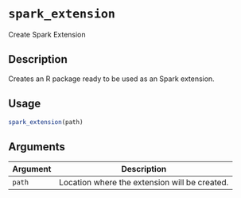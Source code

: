 # `spark_extension`

Create Spark Extension


## Description

Creates an R package ready to be used as an Spark extension.


## Usage

```r
spark_extension(path)
```


## Arguments

Argument      |Description
------------- |----------------
`path`     |     Location where the extension will be created.


